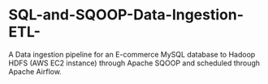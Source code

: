 # SQL-and-SQOOP-Data-Ingestion-ETL-
A Data ingestion pipeline for an E-commerce MySQL database to Hadoop HDFS (AWS EC2 instance) through Apache SQOOP and scheduled through Apache Airflow.

